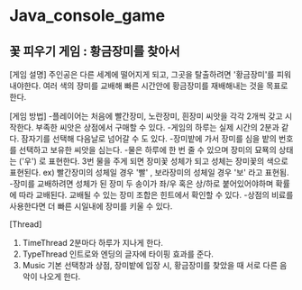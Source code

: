# Java_console_game
## 꽃 피우기 게임 : 황금장미를 찾아서


[게임 설명]
주인공은 다른 세계에 떨어지게 되고, 그곳을 탈출하려면 '황금장미'를 피워내야한다.
여러 색의 장미를 교배해  빠른 시간안에 황금장미를 재배해내는 것을 목표로 한다. 

[게임 방법]
-플레이어는 처음에 빨간장미, 노란장미, 흰장미 씨앗을 각각 2개씩 갖고 시작한다.
부족한 씨앗은 상점에서 구매할 수 있다. 
-게임의 하루는 실제 시간의 2분과 같다. 잠자기를 선택해 다음날로 넘어갈 수 도 있다.
-장미밭에 가서 장미를 심을 밭의 번호를 선택하고 보유한 씨앗을 심는다.
-물은 하루에 한 번 줄 수 있으며 장미의 묘묙의 상태는 ('우') 로 표현한다. 3번 물을 주게 되면 장미꽃 성체가 되고 성체는 장미꽃의 색으로 표현된다. 
ex) 빨간장미의 성체일 경우 '빨' , 보라장미의 성체일 경우 '보' 라고 표현됨.
-장미를 교배하려면 성체가 된 장미 두 송이가 좌/우 혹은 상/하로 붙어있어야하며 확률에 따라 교배된다. 교배될 수 있는 장미 조합은 힌트에서 확인할 수 있다. 
-상점의 비료를 사용한다면 더 빠른 시일내에 장미를 키울 수 있다.

[Thread]
1. TimeThread
    2분마다 하루가 지나게 한다.
2. TypeThread
    인트로와 엔딩의 글자에 타이핑 효과를 준다.
3. Music
   기본 선택창과 상점, 장미밭에 입장 시, 황금장미를 찾았을 때 서로 다른 음악이 나오게 한다.

